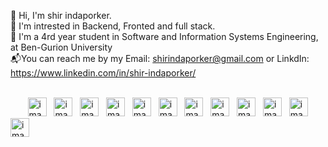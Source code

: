 

👋 Hi, I'm shir indaporker.</br>
👀 I'm intrested in Backend, Fronted and full stack.</br>
🌱 I'm a 4rd year student in Software and Information Systems Engineering, at Ben-Gurion University</br>
📬You can reach me by my Email: shirindaporker@gmail.com or LinkdIn: https://www.linkedin.com/in/shir-indaporker/</br></br>

<p >
<span class="padding-right-2em">
&nbsp;&nbsp;&nbsp;&nbsp;&nbsp;&nbsp;
<img width="30" alt="image" src="https://user-images.githubusercontent.com/25181517/192106070-46255bcf-65e6-4c6b-a296-bf8d0d8fb2a7.png">&nbsp;&nbsp;
<img width="30" alt="image" src="https://user-images.githubusercontent.com/25181517/192106073-90fffafe-3562-4ff9-a37e-c77a2da0ff58.png">&nbsp;&nbsp;
<img width="30" alt="image" src="https://user-images.githubusercontent.com/25181517/121405384-444d7300-c95d-11eb-959f-913020d3bf90.png">&nbsp;&nbsp;
<img width="30" alt="image" src="https://user-images.githubusercontent.com/25181517/117201156-9a724800-adec-11eb-9a9d-3cd0f67da4bc.png">&nbsp;&nbsp;
<img width="30" alt="image" src="https://user-images.githubusercontent.com/25181517/117447155-6a868a00-af3d-11eb-9cfe-245df15c9f3f.png">&nbsp;&nbsp;
<img width="30" alt="image" src="https://user-images.githubusercontent.com/25181517/192158954-f88b5814-d510-4564-b285-dff7d6400dad.png">&nbsp;&nbsp;
<img width="30" alt="image" src="https://user-images.githubusercontent.com/25181517/183898674-75a4a1b1-f960-4ea9-abcb-637170a00a75.png">&nbsp;&nbsp;
<img width="30" alt="image" src="https://user-images.githubusercontent.com/25181517/183423507-c056a6f9-1ba8-4312-a350-19bcbc5a8697.png">&nbsp;&nbsp;
<img width="30" alt="image" src="https://user-images.githubusercontent.com/25181517/117448124-a2da9800-af3e-11eb-85d2-bd1b69b65603.png">&nbsp;&nbsp;
<img width="30" alt="image" src="https://user-images.githubusercontent.com/25181517/183568594-85e280a7-0d7e-4d1a-9028-c8c2209e073c.png">&nbsp;&nbsp;
<img width="30" alt="image" src="https://user-images.githubusercontent.com/25181517/183896128-ec99105a-ec1a-4d85-b08b-1aa1620b2046.png">&nbsp;&nbsp;
<img width="30" alt="image" src="https://user-images.githubusercontent.com/25181517/182884177-d48a8579-2cd0-447a-b9a6-ffc7cb02560e.png">&nbsp;&nbsp;
</span>
</p>
